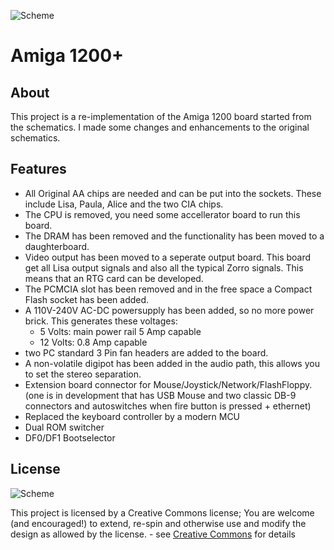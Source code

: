 ![Scheme](https://i1.wp.com/www.oshwa.org/wp-content/uploads/2014/03/oshw-logo-400-px.png)
# Amiga 1200+

## About

This project is a re-implementation of the Amiga 1200 board started from the schematics.
I made some changes and enhancements to the original schematics.

## Features

* All Original AA chips are needed and can be put into the sockets. These include Lisa, Paula, Alice and the two CIA chips.
* The CPU is removed, you need some accellerator board to run this board.
* The DRAM has been removed and the functionality has been moved to a daughterboard.
* Video output has been moved to a seperate output board. This board get all Lisa output signals and also all the typical Zorro signals. This means that an RTG card can be developed.
* The PCMCIA slot has been removed and in the free space a Compact Flash socket has been added.
* A 110V-240V AC-DC powersupply has been added, so no more power brick. This generates these voltages:
    * 5 Volts: main power rail 5 Amp capable
    * 12 Volts: 0.8 Amp capable
* two PC standard 3 Pin fan headers are added to the board.
* A non-volatile digipot has been added in the audio path, this allows you to set the stereo separation.
* Extension board connector for Mouse/Joystick/Network/FlashFloppy. (one is in development that has USB Mouse and two classic DB-9 connectors and autoswitches when fire button is pressed + ethernet)
* Replaced the keyboard controller by a modern MCU
* Dual ROM switcher
* DF0/DF1 Bootselector

## License
![Scheme](https://mirrors.creativecommons.org/presskit/icons/cc.svg)

This project is licensed by a Creative Commons license; You are welcome (and encouraged!) to extend, re-spin and otherwise use and modify the design as allowed by the license. - see  [Creative Commons](https://creativecommons.org/licenses/by-sa/4.0/) for details

